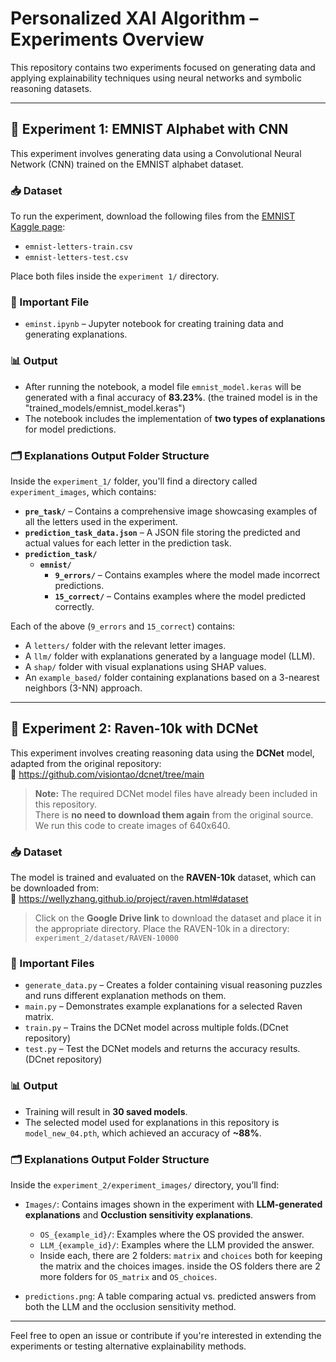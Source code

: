 # Personalized XAI Algorithm – Experiments Overview

This repository contains two experiments focused on generating data and applying explainability techniques using neural networks and symbolic reasoning datasets.

---

## 🧪 Experiment 1: EMNIST Alphabet with CNN

This experiment involves generating data using a Convolutional Neural Network (CNN) trained on the EMNIST alphabet dataset.

### 📥 Dataset
To run the experiment, download the following files from the [EMNIST Kaggle page](https://www.kaggle.com/datasets/crawford/emnist):

- `emnist-letters-train.csv`
- `emnist-letters-test.csv`

Place both files inside the `experiment 1/` directory.

### 📂 Important File
- `eminst.ipynb` – Jupyter notebook for creating training data and generating explanations.

### 📊 Output
- After running the notebook, a model file `emnist_model.keras` will be generated with a final accuracy of **83.23%**.
  (the trained model is in the "trained_models/emnist_model.keras")
- The notebook includes the implementation of **two types of explanations** for model predictions.

### 🗂️ Explanations Output Folder Structure

Inside the `experiment_1/` folder, you'll find a directory called `experiment_images`, which contains:

- **`pre_task/`** – Contains a comprehensive image showcasing examples of all the letters used in the experiment.
- **`prediction_task_data.json`** – A JSON file storing the predicted and actual values for each letter in the prediction task.
- **`prediction_task/`**
  - **`emnist/`**
    - **`9_errors/`** – Contains examples where the model made incorrect predictions.
    - **`15_correct/`** – Contains examples where the model predicted correctly.

Each of the above (`9_errors` and `15_correct`) contains:

- A `letters/` folder with the relevant letter images.
- A `llm/` folder with explanations generated by a language model (LLM).
- A `shap/` folder with visual explanations using SHAP values.
- An `example_based/` folder containing explanations based on a 3-nearest neighbors (3-NN) approach.

---

## 🧠 Experiment 2: Raven-10k with DCNet

This experiment involves creating reasoning data using the **DCNet** model, adapted from the original repository:  
🔗 https://github.com/visiontao/dcnet/tree/main

> **Note:** The required DCNet model files have already been included in this repository.  
> There is **no need to download them again** from the original source.
> We run this code to create images of 640x640.

### 📥 Dataset
The model is trained and evaluated on the **RAVEN-10k** dataset, which can be downloaded from:  
🔗 https://wellyzhang.github.io/project/raven.html#dataset  
> Click on the **Google Drive link** to download the dataset and place it in the appropriate directory.
> Place the RAVEN-10k in a directory: `experiment_2/dataset/RAVEN-10000`

### 📂 Important Files
- `generate_data.py` – Creates a folder containing visual reasoning puzzles and runs different explanation methods on them.
- `main.py` – Demonstrates example explanations for a selected Raven matrix.
- `train.py` – Trains the DCNet model across multiple folds.(DCnet repository)
- `test.py` – Test the DCNet models and returns the accuracy results. (DCnet repository)

### 📊 Output
- Training will result in **30 saved models**.
- The selected model used for explanations in this repository is `model_new_04.pth`, which achieved an accuracy of **~88%**.

### 🗂️ Explanations Output Folder Structure

Inside the `experiment_2/experiment_images/` directory, you’ll find:

- `Images/`: Contains images shown in the experiment with **LLM-generated explanations** and **Occlustion sensitivity explanations**.
  - `OS_{example_id}/`: Examples where the OS provided the answer.
  - `LLM_{example_id}/`: Examples where the LLM provided the answer.
  - Inside each, there are 2 folders: `matrix` and `choices` both for keeping the matrix and the choices images. inside the OS folders there are 2 more folders for `OS_matrix` and `OS_choices`.

- `predictions.png`: A table comparing actual vs. predicted answers from both the LLM and the occlusion sensitivity method.
---

Feel free to open an issue or contribute if you're interested in extending the experiments or testing alternative explainability methods.
